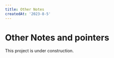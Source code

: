```yaml
---
title: Other Notes
createdAt: '2023-8-5'
---
```


#  Other Notes and pointers 

This project is under construction. 